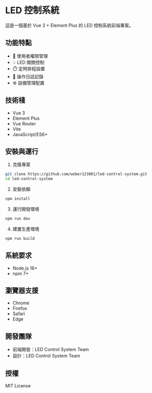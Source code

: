 # LED 控制系統

這是一個基於 Vue 3 + Element Plus 的 LED 控制系統前端專案。

## 功能特點

- 🔐 使用者權限管理
- 💡 LED 開關控制
- ⏱️ 定時排程設置
- 📝 操作日誌記錄
- ⚙️ 設備管理配置

## 技術棧

- Vue 3
- Element Plus
- Vue Router
- Vite
- JavaScript/ES6+

## 安裝與運行

1. 克隆專案

```bash
git clone https://github.com/weber123081/led-control-system.git
cd led-control-system
```

2. 安裝依賴

```bash
npm install
```

3. 運行開發環境

```bash
npm run dev
```

4. 建置生產環境

```bash
npm run build
```

## 系統要求

- Node.js 16+
- npm 7+

## 瀏覽器支援

- Chrome
- Firefox
- Safari
- Edge

## 開發團隊

- 前端開發：LED Control System Team
- 設計：LED Control System Team

## 授權

MIT License
